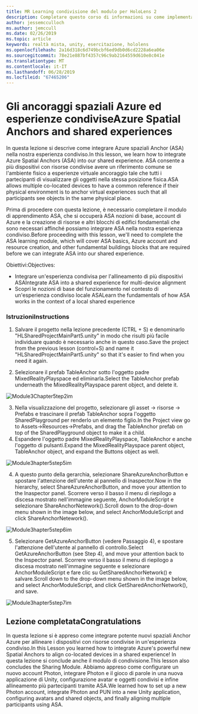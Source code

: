 ```yaml
---
title: MR Learning condivisione del modulo per HoloLens 2
description: Completare questo corso di informazioni su come implementare esperienze condivise con più utenti all'interno di un'applicazione 2 HoloLens.
author: jessemcculloch
ms.author: jemccull
ms.date: 02/26/2019
ms.topic: article
keywords: realtà mista, unity, esercitazione, hololens
ms.openlocfilehash: 2a16d318c6d749bcbf6ed9db0d6cd2228a6ea06e
ms.sourcegitcommit: 78e21e887bf4357c96c9ab2164559d610e8c041e
ms.translationtype: MT
ms.contentlocale: it-IT
ms.lasthandoff: 06/28/2019
ms.locfileid: "67465206"
---
```

# <a name="azure-spatial-anchors-and-shared-experiences"></a><span data-ttu-id="12ee8-104">Gli ancoraggi spaziali Azure ed esperienze condivise</span><span class="sxs-lookup"><span data-stu-id="12ee8-104">Azure Spatial Anchors and shared experiences</span></span>

<span data-ttu-id="12ee8-105">In questa lezione si descrive come integrare Azure spaziali Anchor (ASA) nella nostra esperienza condiviso.</span><span class="sxs-lookup"><span data-stu-id="12ee8-105">In this lesson, we learn how to integrate Azure Spatial Anchors (ASA) into our shared experience.</span></span> <span data-ttu-id="12ee8-106">ASA consente a più dispositivi con risorse condivise avere un riferimento comune se l'ambiente fisico a esperienze virtuale ancoraggio tale che tutti i partecipanti di visualizzare gli oggetti nella stessa posizione fisica.</span><span class="sxs-lookup"><span data-stu-id="12ee8-106">ASA allows multiple co-located devices to have a common reference if their physical environment is to anchor virtual experiences such that all participants see objects in the same physical place.</span></span>

<span data-ttu-id="12ee8-107">Prima di procedere con questa lezione, è necessario completare il modulo di apprendimento ASA, che si occuperà ASA nozioni di base, account di Azure e la creazione di risorse e altri blocchi di edifici fondamentali che sono necessari affinché possiamo integrare ASA nella nostra esperienza condiviso.</span><span class="sxs-lookup"><span data-stu-id="12ee8-107">Before proceeding with this lesson, we'll need to complete the ASA learning module, which will cover ASA basics, Azure account and resource creation, and other fundamental buildings blocks that are required before we can integrate ASA into our shared experience.</span></span>

<span data-ttu-id="12ee8-108">Obiettivi:</span><span class="sxs-lookup"><span data-stu-id="12ee8-108">Objectives:</span></span>

- <span data-ttu-id="12ee8-109">Integrare un'esperienza condivisa per l'allineamento di più dispositivi ASA</span><span class="sxs-lookup"><span data-stu-id="12ee8-109">Integrate ASA into a shared experience for multi-device alignment</span></span>
- <span data-ttu-id="12ee8-110">Scopri le nozioni di base del funzionamento nel contesto di un'esperienza condiviso locale ASA</span><span class="sxs-lookup"><span data-stu-id="12ee8-110">Learn the fundamentals of how ASA works in the context of a local shared experience</span></span>

### <a name="instructions"></a><span data-ttu-id="12ee8-111">Istruzioni</span><span class="sxs-lookup"><span data-stu-id="12ee8-111">Instructions</span></span>

1. <span data-ttu-id="12ee8-112">Salvare il progetto nella lezione precedente (CTRL + S) e denominarlo "HLSharedProjectMainPart5.unity" in modo che risulti più facile individuare quando è necessario anche in questo caso.</span><span class="sxs-lookup"><span data-stu-id="12ee8-112">Save the project from the previous lesson (control+S) and name it "HLSharedProjectMainPart5.unity" so that it's easier to find when you need it again.</span></span>

2. <span data-ttu-id="12ee8-113">Selezionare il prefab TableAnchor sotto l'oggetto padre MixedRealityPlayspace ed eliminarla.</span><span class="sxs-lookup"><span data-stu-id="12ee8-113">Select the TableAnchor prefab underneath the MixedRealityPlayspace parent object, and delete it.</span></span>

![Module3Chapter5tep2im](images/module3chapter5step2im.PNG)



3.  <span data-ttu-id="12ee8-115">Nella visualizzazione del progetto, selezionare gli asset -> risorse -> Prefabs e trascinare il prefab TableAnchor sopra l'oggetto SharedPlayground per renderlo un elemento figlio.</span><span class="sxs-lookup"><span data-stu-id="12ee8-115">In the Project view go to Assets->Resources->Prefabs, and drag the TableAnchor prefab on top of the SharedPlayground object to make it a child.</span></span>
4.  <span data-ttu-id="12ee8-116">Espandere l'oggetto padre MixedRealityPlayspace, TableAnchor e anche l'oggetto di pulsanti.</span><span class="sxs-lookup"><span data-stu-id="12ee8-116">Expand the MixedRealityPlayspace parent object, TableAnchor object, and expand the Buttons object as well.</span></span> 

![Module3hapter5step5im](images/module3chapter5step5im.PNG)

4. <span data-ttu-id="12ee8-118">A questo punto della gerarchia, selezionare ShareAzureAnchorButton e spostare l'attenzione dell'utente al pannello di Inaspector.</span><span class="sxs-lookup"><span data-stu-id="12ee8-118">Now in the hierarchy, select ShareAzureAnchorButton, and move your attention to the Inaspector panel.</span></span> <span data-ttu-id="12ee8-119">Scorrere verso il basso il menu di riepilogo a discesa mostrato nell'immagine seguente, AnchorModuleScript e selezionare ShareAnchorNetework().</span><span class="sxs-lookup"><span data-stu-id="12ee8-119">Scroll down to the drop-down menu shown in the image below, and select AnchorModuleScript and click ShareAnchorNetework().</span></span>

![Module3hapter5step6im](images/module3chapter5step6im.PNG)

5. <span data-ttu-id="12ee8-121">Selezionare GetAzureAnchorButton (vedere Passaggio 4), e spostare l'attenzione dell'utente al pannello di controllo.</span><span class="sxs-lookup"><span data-stu-id="12ee8-121">Select GetAzureAnchorButton (see Step 4), and move your attention back to the Inspector panel.</span></span> <span data-ttu-id="12ee8-122">Scorrere verso il basso il menu di riepilogo a discesa mostrato nell'immagine seguente e selezionare AnchorModuleScript e fare clic su GetSharedAnchorNetwork() e salvare.</span><span class="sxs-lookup"><span data-stu-id="12ee8-122">Scroll down to the drop-down menu shown in the image below, and select AnchorModuleScript, and click GetSharedAnchorNetwork(), and save.</span></span>

![Module3hapter5step7im](images/module3chapter5step7im.PNG)




## <a name="congratulations"></a><span data-ttu-id="12ee8-124">Lezione completata</span><span class="sxs-lookup"><span data-stu-id="12ee8-124">Congratulations</span></span>

<span data-ttu-id="12ee8-125">In questa lezione si è appreso come integrare potente nuovi spaziali Anchor Azure per allineare i dispositivi con risorse condivise in un'esperienza condiviso.</span><span class="sxs-lookup"><span data-stu-id="12ee8-125">In this Lesson you learned how to integrate Azure's powerful new Spatial Anchors to align co-located devices in a shared experience!</span></span> <span data-ttu-id="12ee8-126">In questa lezione si conclude anche il modulo di condivisione.</span><span class="sxs-lookup"><span data-stu-id="12ee8-126">This lesson also concludes the Sharing Module.</span></span> <span data-ttu-id="12ee8-127">Abbiamo appreso come configurare un nuovo account Photon, integrare Photon e il gioco di parole in una nuova applicazione di Unity, configurazione avatar e oggetti condivisi e infine allineamento più partecipanti tramite ASA.</span><span class="sxs-lookup"><span data-stu-id="12ee8-127">We learned how to set up a new Photon account, integrate Photon and PUN into a new Unity application, configuring avatars and shared objects, and finally aligning multiple participants using ASA.</span></span> 

